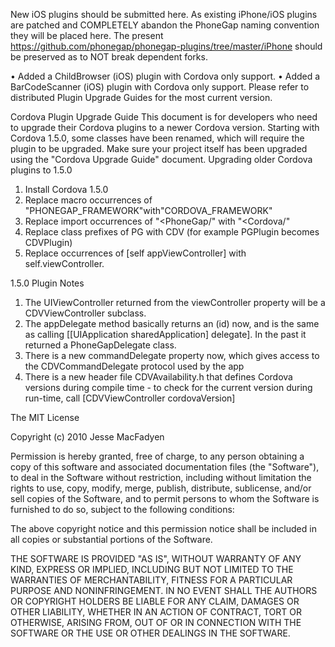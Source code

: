 New iOS plugins should be submitted here. As existing iPhone/iOS plugins are patched and COMPLETELY abandon the PhoneGap naming convention they will be placed here. The present https://github.com/phonegap/phonegap-plugins/tree/master/iPhone should be preserved as to NOT break dependent forks.

• Added a ChildBrowser (iOS) plugin with Cordova only support. 
• Added a BarCodeScanner (iOS) plugin with Cordova only support. 
Please refer to distributed Plugin Upgrade Guides for the most current version. 

Cordova Plugin Upgrade Guide
This document is for developers who need to upgrade their Cordova plugins to a newer Cordova version. Starting with Cordova 1.5.0, some classes have been renamed, which will require the plugin to be upgraded. Make sure your project itself has been upgraded using the "Cordova Upgrade Guide" document.
Upgrading older Cordova plugins to 1.5.0

1. Install Cordova 1.5.0
2. Replace macro occurrences of "PHONEGAP_FRAMEWORK"with"CORDOVA_FRAMEWORK" 
3. Replace import occurrences of "<PhoneGap/" with "<Cordova/"
4. Replace class prefixes of PG with CDV (for example PGPlugin becomes CDVPlugin)
5. Replace occurrences of [self appViewController] with self.viewController.

1.5.0 Plugin Notes

1. The UIViewController returned from the viewController property will be a CDVViewController subclass.
2. The appDelegate method basically returns an (id) now, and is the same as calling [[UIApplication sharedApplication] delegate]. In the past it returned a PhoneGapDelegate class.
3. There is a new commandDelegate property now, which gives access to the CDVCommandDelegate protocol used by the app
4. There is a new header file CDVAvailability.h that defines Cordova versions during compile time - to check for the current version during run-time, call [CDVViewController cordovaVersion]
 

The MIT License

Copyright (c) 2010 Jesse MacFadyen

Permission is hereby granted, free of charge, to any person obtaining a copy of this software and associated documentation files (the "Software"), to deal in the Software without restriction, including without limitation the rights to use, copy, modify, merge, publish, distribute, sublicense, and/or sell copies of the Software, and to permit persons to whom the Software is furnished to do so, subject to the following conditions:

The above copyright notice and this permission notice shall be included in all copies or substantial portions of the Software.

THE SOFTWARE IS PROVIDED "AS IS", WITHOUT WARRANTY OF ANY KIND, EXPRESS OR IMPLIED, INCLUDING BUT NOT LIMITED TO THE WARRANTIES OF MERCHANTABILITY, FITNESS FOR A PARTICULAR PURPOSE AND NONINFRINGEMENT. IN NO EVENT SHALL THE AUTHORS OR COPYRIGHT HOLDERS BE LIABLE FOR ANY CLAIM, DAMAGES OR OTHER LIABILITY, WHETHER IN AN ACTION OF CONTRACT, TORT OR OTHERWISE, ARISING FROM, OUT OF OR IN CONNECTION WITH THE SOFTWARE OR THE USE OR OTHER DEALINGS IN THE SOFTWARE.